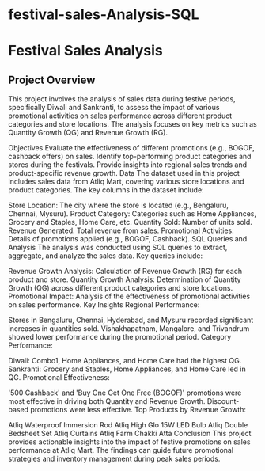 # festival-sales-Analysis-SQL

# Festival Sales Analysis
## Project Overview
This project involves the analysis of sales data during festive periods, specifically Diwali and Sankranti, to assess the impact of various promotional activities on sales performance across different product categories and store locations. The analysis focuses on key metrics such as Quantity Growth (QG) and Revenue Growth (RG).

Objectives
Evaluate the effectiveness of different promotions (e.g., BOGOF, cashback offers) on sales.
Identify top-performing product categories and stores during the festivals.
Provide insights into regional sales trends and product-specific revenue growth.
Data
The dataset used in this project includes sales data from Atliq Mart, covering various store locations and product categories. The key columns in the dataset include:

Store Location: The city where the store is located (e.g., Bengaluru, Chennai, Mysuru).
Product Category: Categories such as Home Appliances, Grocery and Staples, Home Care, etc.
Quantity Sold: Number of units sold.
Revenue Generated: Total revenue from sales.
Promotional Activities: Details of promotions applied (e.g., BOGOF, Cashback).
SQL Queries and Analysis
The analysis was conducted using SQL queries to extract, aggregate, and analyze the sales data. Key queries include:

Revenue Growth Analysis: Calculation of Revenue Growth (RG) for each product and store.
Quantity Growth Analysis: Determination of Quantity Growth (QG) across different product categories and store locations.
Promotional Impact: Analysis of the effectiveness of promotional activities on sales performance.
Key Insights
Regional Performance:

Stores in Bengaluru, Chennai, Hyderabad, and Mysuru recorded significant increases in quantities sold.
Vishakhapatnam, Mangalore, and Trivandrum showed lower performance during the promotional period.
Category Performance:

Diwali: Combo1, Home Appliances, and Home Care had the highest QG.
Sankranti: Grocery and Staples, Home Appliances, and Home Care led in QG.
Promotional Effectiveness:

'500 Cashback' and 'Buy One Get One Free (BOGOF)' promotions were most effective in driving both Quantity and Revenue Growth.
Discount-based promotions were less effective.
Top Products by Revenue Growth:

Atliq Waterproof Immersion Rod
Atliq High Glo 15W LED Bulb
Atliq Double Bedsheet Set
Atliq Curtains
Atliq Farm Chakki Atta
Conclusion
This project provides actionable insights into the impact of festive promotions on sales performance at Atliq Mart. The findings can guide future promotional strategies and inventory management during peak sales periods.
